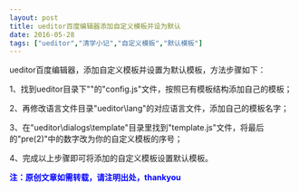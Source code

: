 ```yaml
---
layout: post
title: ueditor百度编辑器添加自定义模板并设为默认
date: 2016-05-28
tags: ["ueditor","清学小记","自定义模板","默认模板"]
---
```


<!-- build time:Sat Jun 23 2018 12:05:15 GMT+0800 (中国标准时间) -->

ueditor百度编辑器，添加自定义模板并设置为默认模板，方法步骤如下：

1、找到ueditor目录下""的"config.js"文件，按照已有模板结构添加自己的模板；

2、再修改语言文件目录"ueditor\lang\"的对应语言文件，添加自己的模板名字；

3、在"ueditor\dialogs\template"目录里找到"template.js"文件，将最后的"pre(2)"中的数字改为你的自定义模板的序号；

4、完成以上步骤即可将添加的自定义模板设置默认模板。

**<span style="color:#00f">注：原创文章如需转载，请注明出处，thankyou</span>**
<!-- rebuild by neat -->